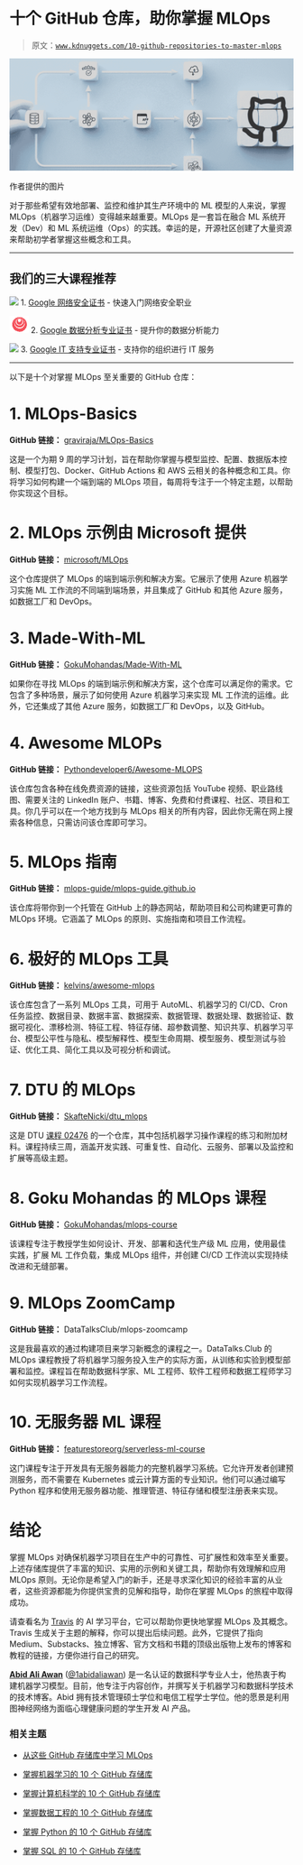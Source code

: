# 十个 GitHub 仓库，助你掌握 MLOps

> 原文：[`www.kdnuggets.com/10-github-repositories-to-master-mlops`](https://www.kdnuggets.com/10-github-repositories-to-master-mlops)

![十个 GitHub 仓库，助你掌握 MLOps](img/75eefa573aa298eeafd2df2d57ca1f5b.png)

作者提供的图片

对于那些希望有效地部署、监控和维护其生产环境中的 ML 模型的人来说，掌握 MLOps（机器学习运维）变得越来越重要。MLOps 是一套旨在融合 ML 系统开发（Dev）和 ML 系统运维（Ops）的实践。幸运的是，开源社区创建了大量资源来帮助初学者掌握这些概念和工具。

* * *

## 我们的三大课程推荐

![](img/0244c01ba9267c002ef39d4907e0b8fb.png) 1\. [Google 网络安全证书](https://www.kdnuggets.com/google-cybersecurity) - 快速入门网络安全职业

![](img/e225c49c3c91745821c8c0368bf04711.png) 2\. [Google 数据分析专业证书](https://www.kdnuggets.com/google-data-analytics) - 提升你的数据分析能力

![](img/0244c01ba9267c002ef39d4907e0b8fb.png) 3\. [Google IT 支持专业证书](https://www.kdnuggets.com/google-itsupport) - 支持你的组织进行 IT 服务

* * *

以下是十个对掌握 MLOps 至关重要的 GitHub 仓库：

# 1\. MLOps-Basics

**GitHub 链接：** [graviraja/MLOps-Basics](https://github.com/graviraja/MLOps-Basics)

这是一个为期 9 周的学习计划，旨在帮助你掌握与模型监控、配置、数据版本控制、模型打包、Docker、GitHub Actions 和 AWS 云相关的各种概念和工具。你将学习如何构建一个端到端的 MLOps 项目，每周将专注于一个特定主题，以帮助你实现这个目标。

# 2\. MLOps 示例由 Microsoft 提供

**GitHub 链接：** [microsoft/MLOps](https://github.com/microsoft/MLOps)

这个仓库提供了 MLOps 的端到端示例和解决方案。它展示了使用 Azure 机器学习实施 ML 工作流的不同端到端场景，并且集成了 GitHub 和其他 Azure 服务，如数据工厂和 DevOps。

# 3\. Made-With-ML

**GitHub 链接：** [GokuMohandas/Made-With-ML](https://github.com/GokuMohandas/Made-With-ML)

如果你在寻找 MLOps 的端到端示例和解决方案，这个仓库可以满足你的需求。它包含了多种场景，展示了如何使用 Azure 机器学习来实现 ML 工作流的运维。此外，它还集成了其他 Azure 服务，如数据工厂和 DevOps，以及 GitHub。

# 4\. Awesome MLOPs

**GitHub 链接：** [Pythondeveloper6/Awesome-MLOPS](https://github.com/Pythondeveloper6/Awesome-MLOPS)

该仓库包含各种在线免费资源的链接，这些资源包括 YouTube 视频、职业路线图、需要关注的 LinkedIn 账户、书籍、博客、免费和付费课程、社区、项目和工具。你几乎可以在一个地方找到与 MLOps 相关的所有内容，因此你无需在网上搜索各种信息，只需访问该仓库即可学习。

# 5\. MLOps 指南

**GitHub 链接：** [mlops-guide/mlops-guide.github.io](https://github.com/mlops-guide/mlops-guide.github.io)

该仓库将带你到一个托管在 GitHub 上的静态网站，帮助项目和公司构建更可靠的 MLOps 环境。它涵盖了 MLOps 的原则、实施指南和项目工作流程。

# 6\. 极好的 MLOps 工具

**GitHub 链接：** [kelvins/awesome-mlops](https://github.com/kelvins/awesome-mlops)

该仓库包含了一系列 MLOps 工具，可用于 AutoML、机器学习的 CI/CD、Cron 任务监控、数据目录、数据丰富、数据探索、数据管理、数据处理、数据验证、数据可视化、漂移检测、特征工程、特征存储、超参数调整、知识共享、机器学习平台、模型公平性与隐私、模型解释性、模型生命周期、模型服务、模型测试与验证、优化工具、简化工具以及可视分析和调试。

# 7\. DTU 的 MLOps

**GitHub 链接：** [SkafteNicki/dtu_mlops](https://github.com/SkafteNicki/dtu_mlops)

这是 DTU [课程 02476](https://kurser.dtu.dk/course/02476) 的一个仓库，其中包括机器学习操作课程的练习和附加材料。课程持续三周，涵盖开发实践、可重复性、自动化、云服务、部署以及监控和扩展等高级主题。

# 8\. Goku Mohandas 的 MLOps 课程

**GitHub 链接：** [GokuMohandas/mlops-course](https://github.com/GokuMohandas/mlops-course)

该课程专注于教授学生如何设计、开发、部署和迭代生产级 ML 应用，使用最佳实践，扩展 ML 工作负载，集成 MLOps 组件，并创建 CI/CD 工作流以实现持续改进和无缝部署。

# 9\. MLOps ZoomCamp

**GitHub 链接：** DataTalksClub/mlops-zoomcamp

这是我最喜欢的通过构建项目来学习新概念的课程之一。DataTalks.Club 的 MLOps 课程教授了将机器学习服务投入生产的实际方面，从训练和实验到模型部署和监控。课程旨在帮助数据科学家、ML 工程师、软件工程师和数据工程师学习如何实现机器学习工作流程。

# 10\. 无服务器 ML 课程

**GitHub 链接：** [featurestoreorg/serverless-ml-course](https://github.com/featurestoreorg/serverless-ml-course)

这门课程专注于开发具有无服务器能力的完整机器学习系统。它允许开发者创建预测服务，而不需要在 Kubernetes 或云计算方面的专业知识。他们可以通过编写 Python 程序和使用无服务器功能、推理管道、特征存储和模型注册表来实现。

# 结论

掌握 MLOps 对确保机器学习项目在生产中的可靠性、可扩展性和效率至关重要。上述存储库提供了丰富的知识、实用的示例和关键工具，帮助你有效理解和应用 MLOps 原则。无论你是希望入门的新手，还是寻求深化知识的经验丰富的从业者，这些资源都能为你提供宝贵的见解和指导，助你在掌握 MLOps 的旅程中取得成功。

请查看名为 [Travis](https://aigents.co/learn?search=mlops) 的 AI 学习平台，它可以帮助你更快地掌握 MLOps 及其概念。Travis 生成关于主题的解释，你可以提出后续问题。此外，它提供了指向 Medium、Substacks、独立博客、官方文档和书籍的顶级出版物上发布的博客和教程的链接，方便你进行自己的研究。

[](https://www.polywork.com/kingabzpro)****[Abid Ali Awan](https://www.polywork.com/kingabzpro)**** ([@1abidaliawan](https://www.linkedin.com/in/1abidaliawan)) 是一名认证的数据科学专业人士，他热衷于构建机器学习模型。目前，他专注于内容创作，并撰写关于机器学习和数据科学技术的技术博客。Abid 拥有技术管理硕士学位和电信工程学士学位。他的愿景是利用图神经网络为面临心理健康问题的学生开发 AI 产品。

### 相关主题

+   [从这些 GitHub 存储库中学习 MLOps](https://www.kdnuggets.com/2023/02/learn-mlops-github-repositories.html)

+   [掌握机器学习的 10 个 GitHub 存储库](https://www.kdnuggets.com/10-github-repositories-to-master-machine-learning)

+   [掌握计算机科学的 10 个 GitHub 存储库](https://www.kdnuggets.com/10-github-repositories-to-master-computer-science)

+   [掌握数据工程的 10 个 GitHub 存储库](https://www.kdnuggets.com/10-github-repositories-to-master-data-engineering)

+   [掌握 Python 的 10 个 GitHub 存储库](https://www.kdnuggets.com/10-github-repositories-to-master-python)

+   [掌握 SQL 的 10 个 GitHub 存储库](https://www.kdnuggets.com/10-github-repositories-to-master-sql)
